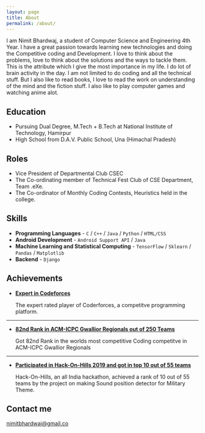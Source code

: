 ```yaml
---
layout: page
title: About
permalink: /about/
---
```



I am Nimit Bhardwaj, a student of Computer Science and Engineering 4th Year. I have a great passion towards learning new technologies and doing the Competitive coding and Development. I love to think about the problems, love to think about the solutions and the ways to tackle them. This is the attribute which I give the most importance in my life. I do lot of brain activity in the day. I am not limited to do coding and all the technical stuff. But I also like to read books, I love to read the work on understanding of the mind and the fiction stuff. I also like to play computer games and watching anime alot.
## Education

* Pursuing Dual Degree, M.Tech + B.Tech at National Institute of Technology, Hamirpur
* High School from D.A.V. Public School, Una (Himachal Pradesh)

## Roles

* Vice President of Departmental Club CSEC
* The Co-ordinating member of Technical Fest Club of CSE Department, Team .eXe.
* The Co-ordinator of Monthly Coding Contests, Heuristics held in the college.

## Skills

* **Programming Languages** - `C` / `C++` / `Java` / `Python` / `HTML/CSS`
* **Android Development** - `Android Support API` / `Java`
* **Machine Learning and Statistical Computing** - `TensorFlow` / `Sklearn` / `Pandas` / `Matplotlib`
* **Backend** - `Django` 
    
## Achievements


* [**Expert in Codeforces**](https://codeforces.com/profile/beast_pirate) 
   
   The expert rated player of Coderforces, a competitve programming platform.

***

* [**82nd Rank in ACM-ICPC Gwallior Regionals out of 250 Teams**](#) 

   Got 82nd Rank in the worlds most competitive Coding competitve in ACM-ICPC Gwallior Regionals

***

* [**Participated in Hack-On-Hills 2019 and got in top 10 out of 55 teams**](#) 

   Hack-On-Hills, an all India hackathon, achieved a rank of 10 out of 55 teams by the project on making Sound position detector for Military Theme.

## Contact me

[nimitbhardwaj@gmail.co](mailto:nimitbhardwaj@gmail.com)